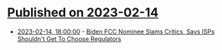 # [Published on 2023-02-14](index.md)

* [2023-02-14, 18:00:00](https://tech.slashdot.org/story/23/02/14/1641222/biden-fcc-nominee-slams-critics-says-isps-shouldnt-get-to-choose-regulators?utm_source=rss1.0mainlinkanon&utm_medium=feed) - [Biden FCC Nominee Slams Critics, Says ISPs Shouldn't Get To Choose Regulators](https://tech.slashdot.org/story/23/02/14/1641222/biden-fcc-nominee-slams-critics-says-isps-shouldnt-get-to-choose-regulators?utm_source=rss1.0mainlinkanon&utm_medium=feed)
